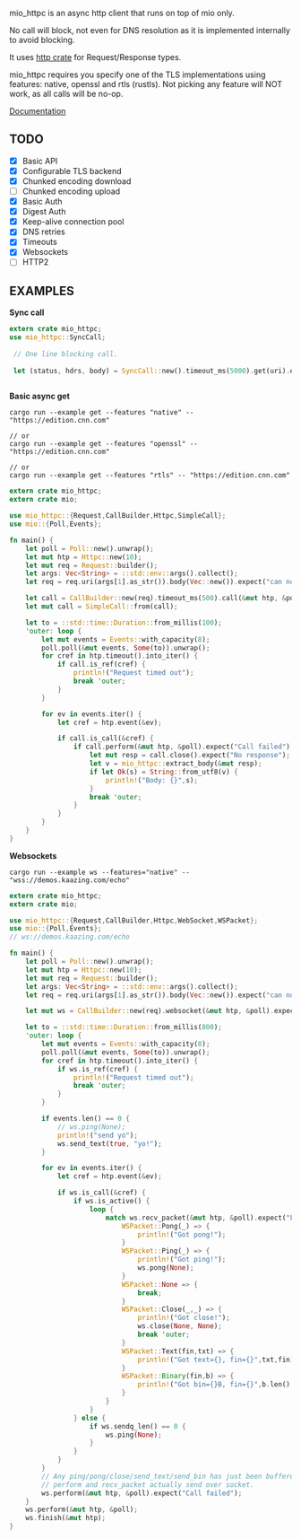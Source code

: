 
mio_httpc is an async http client that runs on top of mio only. 

No call will block, not even for DNS resolution as it is implemented internally to avoid blocking.

It uses [http crate](https://crates.io/crates/http) for Request/Response types.

mio_httpc requires you specify one of the TLS implementations using features: native, openssl and rtls (rustls). Not picking any feature will NOT work, as all calls will be no-op.

[Documentation](https://docs.rs/mio_httpc/)


## TODO

- [x] Basic API
- [x] Configurable TLS backend
- [x] Chunked encoding download
- [ ] Chunked encoding upload
- [x] Basic Auth
- [x] Digest Auth
- [x] Keep-alive connection pool
- [x] DNS retries
- [x] Timeouts
- [x] Websockets
- [ ] HTTP2

## EXAMPLES

**Sync call**

```rust
extern crate mio_httpc;
use mio_httpc::SyncCall;
 
 // One line blocking call.
 
 let (status, hdrs, body) = SyncCall::new().timeout_ms(5000).get(uri).expect("Request failed");
 
```

**Basic async get**

```
cargo run --example get --features "native" -- "https://edition.cnn.com"

// or
cargo run --example get --features "openssl" -- "https://edition.cnn.com"

// or
cargo run --example get --features "rtls" -- "https://edition.cnn.com"
```

```rust
extern crate mio_httpc;
extern crate mio;

use mio_httpc::{Request,CallBuilder,Httpc,SimpleCall};
use mio::{Poll,Events};

fn main() {
    let poll = Poll::new().unwrap();
    let mut htp = Httpc::new(10);
    let mut req = Request::builder();
    let args: Vec<String> = ::std::env::args().collect();
    let req = req.uri(args[1].as_str()).body(Vec::new()).expect("can not build request");

    let call = CallBuilder::new(req).timeout_ms(500).call(&mut htp, &poll).expect("Call start failed");
    let mut call = SimpleCall::from(call);

    let to = ::std::time::Duration::from_millis(100);
    'outer: loop {
        let mut events = Events::with_capacity(8);
        poll.poll(&mut events, Some(to)).unwrap();
        for cref in htp.timeout().into_iter() {
            if call.is_ref(cref) {
                println!("Request timed out");
                break 'outer;
            }
        }

        for ev in events.iter() {
            let cref = htp.event(&ev);

            if call.is_call(&cref) {
                if call.perform(&mut htp, &poll).expect("Call failed") {
                    let mut resp = call.close().expect("No response");
                    let v = mio_httpc::extract_body(&mut resp);
                    if let Ok(s) = String::from_utf8(v) {
                        println!("Body: {}",s);
                    }
                    break 'outer;
                }
            }
        }
    }
}
```

**Websockets**

```
cargo run --example ws --features="native" -- "wss://demos.kaazing.com/echo"
```

```rust
extern crate mio_httpc;
extern crate mio;

use mio_httpc::{Request,CallBuilder,Httpc,WebSocket,WSPacket};
use mio::{Poll,Events};
// ws://demos.kaazing.com/echo

fn main() {
    let poll = Poll::new().unwrap();
    let mut htp = Httpc::new(10);
    let mut req = Request::builder();
    let args: Vec<String> = ::std::env::args().collect();
    let req = req.uri(args[1].as_str()).body(Vec::new()).expect("can not build request");

    let mut ws = CallBuilder::new(req).websocket(&mut htp, &poll).expect("Call start failed");

    let to = ::std::time::Duration::from_millis(800);
    'outer: loop {
        let mut events = Events::with_capacity(8);
        poll.poll(&mut events, Some(to)).unwrap();
        for cref in htp.timeout().into_iter() {
            if ws.is_ref(cref) {
                println!("Request timed out");
                break 'outer;
            }
        }

        if events.len() == 0 {
            // ws.ping(None);
            println!("send yo");
            ws.send_text(true, "yo!");
        }

        for ev in events.iter() {
            let cref = htp.event(&ev);

            if ws.is_call(&cref) {
                if ws.is_active() {
                    loop {
                        match ws.recv_packet(&mut htp, &poll).expect("Failed recv") {
                            WSPacket::Pong(_) => {
                                println!("Got pong!");
                            }
                            WSPacket::Ping(_) => {
                                println!("Got ping!");
                                ws.pong(None);
                            }
                            WSPacket::None => {
                                break;
                            }
                            WSPacket::Close(_,_) => {
                                println!("Got close!");
                                ws.close(None, None);
                                break 'outer;
                            }
                            WSPacket::Text(fin,txt) => {
                                println!("Got text={}, fin={}",txt,fin);
                            }
                            WSPacket::Binary(fin,b) => {
                                println!("Got bin={}B, fin={}",b.len(),fin);
                            }
                        }
                    }
                } else {
                    if ws.sendq_len() == 0 {
                        ws.ping(None);
                    }
                }
            }
        }
        // Any ping/pong/close/send_text/send_bin has just been buffered.
        // perform and recv_packet actually send over socket.
        ws.perform(&mut htp, &poll).expect("Call failed");
    }
    ws.perform(&mut htp, &poll);
    ws.finish(&mut htp);
}
```


